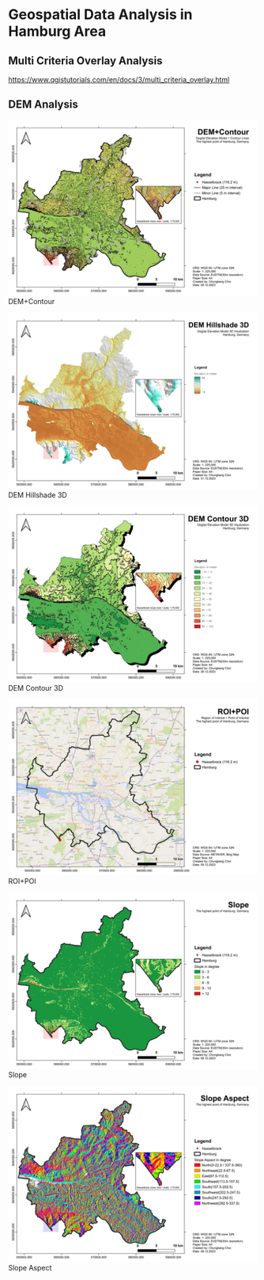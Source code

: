 # Geospatial Data Analysis in Hamburg Area

## Multi Criteria Overlay Analysis
https://www.qgistutorials.com/en/docs/3/multi_criteria_overlay.html


## DEM Analysis

![DEM+Contour](layout/layout-DEM+Contour_hamburg.jpeg)
DEM+Contour

![DEM3D](layout/layout-DEM_hillshade_3D.jpeg)
DEM Hillshade 3D

![DEM3D](layout/layout-DEM_contour_3D.jpeg)
DEM Contour 3D

![ROI+POI](layout/layout-ROI+POI_hamburg.jpeg)
ROI+POI


![Slope](layout/layout-slope_hamburg.jpeg)
Slope


![Slope Aspect](layout/layout-slope_aspect_hamburg.jpeg)
Slope Aspect
